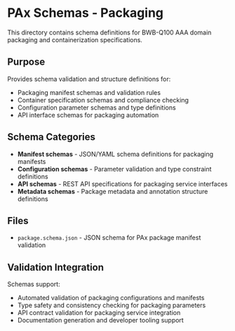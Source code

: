 # PAx Schemas - Packaging

This directory contains schema definitions for BWB-Q100 AAA domain packaging and containerization specifications.

## Purpose

Provides schema validation and structure definitions for:

- Packaging manifest schemas and validation rules
- Container specification schemas and compliance checking
- Configuration parameter schemas and type definitions
- API interface schemas for packaging automation

## Schema Categories

- **Manifest schemas** - JSON/YAML schema definitions for packaging manifests
- **Configuration schemas** - Parameter validation and type constraint definitions
- **API schemas** - REST API specifications for packaging service interfaces
- **Metadata schemas** - Package metadata and annotation structure definitions

## Files

- `package.schema.json` - JSON schema for PAx package manifest validation

## Validation Integration

Schemas support:

- Automated validation of packaging configurations and manifests
- Type safety and consistency checking for packaging parameters
- API contract validation for packaging service integration
- Documentation generation and developer tooling support